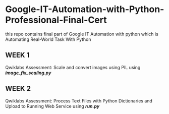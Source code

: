 # Google-IT-Automation-with-Python-Professional-Final-Cert
this repo contains final part of Google IT Automation with python which is Automating Real-World Task With Python


## WEEK 1
Qwiklabs Assessment: Scale and convert images using 
PIL using ***image_fix_scaling.py***

## WEEK 2
Qwiklabs Assessment: Process Text Files with Python Dictionaries and 
Upload to Running Web Service using ***run.py***
